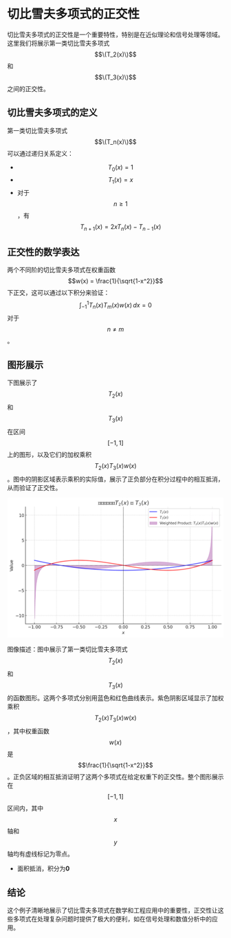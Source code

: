 # 切比雪夫多项式的正交性

切比雪夫多项式的正交性是一个重要特性，特别是在近似理论和信号处理等领域。这里我们将展示第一类切比雪夫多项式 $$\(T_2(x)\)$$ 和 $$\(T_3(x)\)$$ 之间的正交性。

## 切比雪夫多项式的定义

第一类切比雪夫多项式 $$\(T_n(x)\)$$ 可以通过递归关系定义：
- $$T_0(x) = 1$$
- $$T_1(x) = x$$
- 对于 $$n \geq 1$$，有 $$T_{n+1}(x) = 2xT_n(x) - T_{n-1}(x)$$

## 正交性的数学表达

两个不同阶的切比雪夫多项式在权重函数 $$w(x) = \frac{1}{\sqrt{1-x^2}}$$ 下正交，这可以通过以下积分来验证：
  $$\int_{-1}^1 T_n(x) T_m(x) w(x) \, dx = 0 $$
对于 $$n \neq m$$。

## 图形展示

下图展示了 $$T_2(x)$$ 和 $$T_3(x)$$ 在区间 $$[-1, 1]$$ 上的图形，以及它们的加权乘积  $$T_2(x)T_3(x)w(x)$$。图中的阴影区域表示乘积的实际值，展示了正负部分在积分过程中的相互抵消，从而验证了正交性。

![Chebyshev Orthogonality](/Chebyshev_Orthogonality.png)




图像描述：图中展示了第一类切比雪夫多项式  $$T_2(x)$$ 和 $$T_3(x)$$ 的函数图形。这两个多项式分别用蓝色和红色曲线表示。紫色阴影区域显示了加权乘积 
 $$T_2(x)T_3(x)w(x)$$，其中权重函数  $$w(x)$$ 是  $$\frac{1}{\sqrt{1-x^2}}$$。正负区域的相互抵消证明了这两个多项式在给定权重下的正交性。整个图形展示在  $$[-1, 1]$$ 区间内，其中  $$x$$ 轴和  $$y$$ 轴均有虚线标记为零点。


* 面积抵消，积分为**0** 





## 结论

这个例子清晰地展示了切比雪夫多项式在数学和工程应用中的重要性，正交性让这些多项式在处理复杂问题时提供了极大的便利，如在信号处理和数值分析中的应用。


